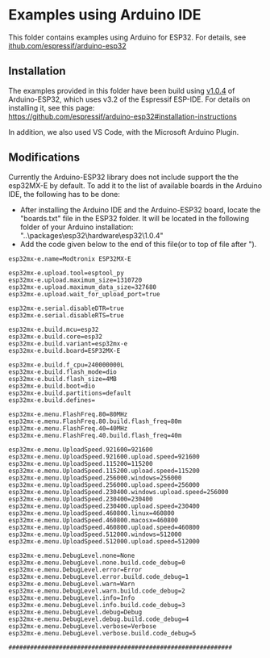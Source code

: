 
# Examples using Arduino IDE
This folder contains examples using Arduino for ESP32. For details, see [ithub.com/espressif/arduino-esp32](https://github.com/espressif/arduino-esp32)

## Installation
The examples provided in this folder have been build using [v1.0.4](https://github.com/espressif/arduino-esp32/releases/tag/1.0.4) of Arduino-ESP32, which uses v3.2 of the Espressif ESP-IDE. For details on installing it, see this page:  
https://github.com/espressif/arduino-esp32#installation-instructions  

In addition, we also used VS Code, with the Microsoft Arduino Plugin.

## Modifications
Currently the Arduino-ESP32 library does not include support the the esp32MX-E by default. To add it to the list of available boards in the Arduino IDE, the following has to be done:
- After installing the Arduino IDE and the Arduino-ESP32 board, locate the "boards.txt" file in the ESP32 folder. It will be located in the following folder of your Arduino installation: "..\packages\esp32\hardware\esp32\1.0.4"
- Add the code given below to the end of this file(or to top of file after ").

```
esp32mx-e.name=Modtronix ESP32MX-E

esp32mx-e.upload.tool=esptool_py
esp32mx-e.upload.maximum_size=1310720
esp32mx-e.upload.maximum_data_size=327680
esp32mx-e.upload.wait_for_upload_port=true

esp32mx-e.serial.disableDTR=true
esp32mx-e.serial.disableRTS=true

esp32mx-e.build.mcu=esp32
esp32mx-e.build.core=esp32
esp32mx-e.build.variant=esp32mx-e
esp32mx-e.build.board=ESP32MX-E

esp32mx-e.build.f_cpu=240000000L
esp32mx-e.build.flash_mode=dio
esp32mx-e.build.flash_size=4MB
esp32mx-e.build.boot=dio
esp32mx-e.build.partitions=default
esp32mx-e.build.defines=

esp32mx-e.menu.FlashFreq.80=80MHz
esp32mx-e.menu.FlashFreq.80.build.flash_freq=80m
esp32mx-e.menu.FlashFreq.40=40MHz
esp32mx-e.menu.FlashFreq.40.build.flash_freq=40m

esp32mx-e.menu.UploadSpeed.921600=921600
esp32mx-e.menu.UploadSpeed.921600.upload.speed=921600
esp32mx-e.menu.UploadSpeed.115200=115200
esp32mx-e.menu.UploadSpeed.115200.upload.speed=115200
esp32mx-e.menu.UploadSpeed.256000.windows=256000
esp32mx-e.menu.UploadSpeed.256000.upload.speed=256000
esp32mx-e.menu.UploadSpeed.230400.windows.upload.speed=256000
esp32mx-e.menu.UploadSpeed.230400=230400
esp32mx-e.menu.UploadSpeed.230400.upload.speed=230400
esp32mx-e.menu.UploadSpeed.460800.linux=460800
esp32mx-e.menu.UploadSpeed.460800.macosx=460800
esp32mx-e.menu.UploadSpeed.460800.upload.speed=460800
esp32mx-e.menu.UploadSpeed.512000.windows=512000
esp32mx-e.menu.UploadSpeed.512000.upload.speed=512000

esp32mx-e.menu.DebugLevel.none=None
esp32mx-e.menu.DebugLevel.none.build.code_debug=0
esp32mx-e.menu.DebugLevel.error=Error
esp32mx-e.menu.DebugLevel.error.build.code_debug=1
esp32mx-e.menu.DebugLevel.warn=Warn
esp32mx-e.menu.DebugLevel.warn.build.code_debug=2
esp32mx-e.menu.DebugLevel.info=Info
esp32mx-e.menu.DebugLevel.info.build.code_debug=3
esp32mx-e.menu.DebugLevel.debug=Debug
esp32mx-e.menu.DebugLevel.debug.build.code_debug=4
esp32mx-e.menu.DebugLevel.verbose=Verbose
esp32mx-e.menu.DebugLevel.verbose.build.code_debug=5

##############################################################
```